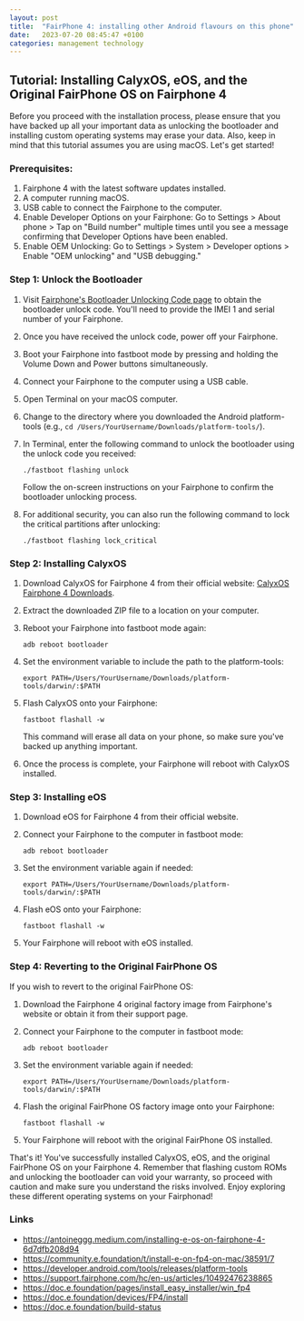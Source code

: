 ```yaml
---
layout: post
title:  "FairPhone 4: installing other Android flavours on this phone"
date:   2023-07-20 08:45:47 +0100
categories: management technology
---
```


## Tutorial: Installing CalyxOS, eOS, and the Original FairPhone OS on Fairphone 4

Before you proceed with the installation process, please ensure that you have backed up all your important data as unlocking the bootloader and installing custom operating systems may erase your data. Also, keep in mind that this tutorial assumes you are using macOS. Let's get started!

### Prerequisites:

1. Fairphone 4 with the latest software updates installed.
2. A computer running macOS.
3. USB cable to connect the Fairphone to the computer.
4. Enable Developer Options on your Fairphone: Go to Settings > About phone > Tap on "Build number" multiple times until you see a message confirming that Developer Options have been enabled.
5. Enable OEM Unlocking: Go to Settings > System > Developer options > Enable "OEM unlocking" and "USB debugging."

### Step 1: Unlock the Bootloader

1. Visit [Fairphone's Bootloader Unlocking Code page](https://www.fairphone.com/en/bootloader-unlocking-code-for-fairphone-3/) to obtain the bootloader unlock code. You'll need to provide the IMEI 1 and serial number of your Fairphone.

2. Once you have received the unlock code, power off your Fairphone.

3. Boot your Fairphone into fastboot mode by pressing and holding the Volume Down and Power buttons simultaneously.

4. Connect your Fairphone to the computer using a USB cable.

5. Open Terminal on your macOS computer.

6. Change to the directory where you downloaded the Android platform-tools (e.g., `cd /Users/YourUsername/Downloads/platform-tools/`).

7. In Terminal, enter the following command to unlock the bootloader using the unlock code you received:

   ```
   ./fastboot flashing unlock
   ```

   Follow the on-screen instructions on your Fairphone to confirm the bootloader unlocking process.

8. For additional security, you can also run the following command to lock the critical partitions after unlocking:

   ```
   ./fastboot flashing lock_critical
   ```

### Step 2: Installing CalyxOS

1. Download CalyxOS for Fairphone 4 from their official website: [CalyxOS Fairphone 4 Downloads](https://release.calyxinstitute.org/FP4-factory-23411000.zip).

2. Extract the downloaded ZIP file to a location on your computer.

3. Reboot your Fairphone into fastboot mode again:

   ```
   adb reboot bootloader
   ```

4. Set the environment variable to include the path to the platform-tools:

   ```
   export PATH=/Users/YourUsername/Downloads/platform-tools/darwin/:$PATH
   ```

5. Flash CalyxOS onto your Fairphone:

   ```
   fastboot flashall -w
   ```

   This command will erase all data on your phone, so make sure you've backed up anything important.

6. Once the process is complete, your Fairphone will reboot with CalyxOS installed.

### Step 3: Installing eOS

1. Download eOS for Fairphone 4 from their official website.

2. Connect your Fairphone to the computer in fastboot mode:

   ```
   adb reboot bootloader
   ```

3. Set the environment variable again if needed:

   ```
   export PATH=/Users/YourUsername/Downloads/platform-tools/darwin/:$PATH
   ```

4. Flash eOS onto your Fairphone:

   ```
   fastboot flashall -w
   ```

5. Your Fairphone will reboot with eOS installed.

### Step 4: Reverting to the Original FairPhone OS

If you wish to revert to the original FairPhone OS:

1. Download the Fairphone 4 original factory image from Fairphone's website or obtain it from their support page.

2. Connect your Fairphone to the computer in fastboot mode:

   ```
   adb reboot bootloader
   ```

3. Set the environment variable again if needed:

   ```
   export PATH=/Users/YourUsername/Downloads/platform-tools/darwin/:$PATH
   ```

4. Flash the original FairPhone OS factory image onto your Fairphone:

   ```
   fastboot flashall -w
   ```

5. Your Fairphone will reboot with the original FairPhone OS installed.

That's it! You've successfully installed CalyxOS, eOS, and the original FairPhone OS on your Fairphone 4. Remember that flashing custom ROMs and unlocking the bootloader can void your warranty, so proceed with caution and make sure you understand the risks involved. Enjoy exploring these different operating systems on your Fairphonad!

### Links 

- <https://antoineggg.medium.com/installing-e-os-on-fairphone-4-6d7dfb208d94>
- <https://community.e.foundation/t/install-e-on-fp4-on-mac/38591/7>
- <https://developer.android.com/tools/releases/platform-tools>
- <https://support.fairphone.com/hc/en-us/articles/10492476238865>
- <https://doc.e.foundation/pages/install_easy_installer/win_fp4>
- <https://doc.e.foundation/devices/FP4/install>
- <https://doc.e.foundation/build-status>